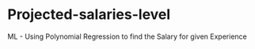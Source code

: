# Projected-salaries-level
ML - Using Polynomial Regression to find the Salary for given Experience

